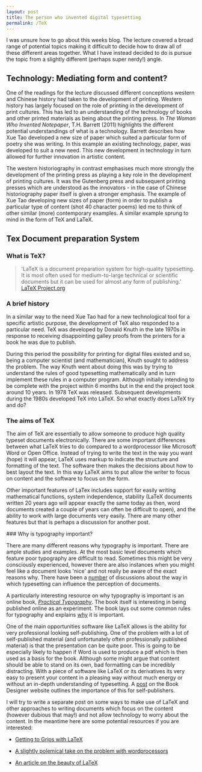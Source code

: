 ```yaml
---
layout: post
title: The person who invented digital typesetting
permalink: /TeX
---
```


I was unsure how to go about this weeks blog. The lecture covered a broad range of potential topics making it difficult to decide how to draw all of these different areas together. What I have instead decided to do is pursue the topic from a slightly different (perhaps super nerdy!) angle.

## Technology: Mediating form and content?

One of the readings for the lecture discussed different conceptions western and Chinese history had taken to the development of printing. Western history has largely focused on the role of printing in the development of print cultures. This has led to an understanding of the technology of books and other printed materials as being about the printing press. In *The Woman Who Invented Notepaper*, T.H. Barrett (2011) highlights the different potential understandings of what is a technology. Barrett describes how Xue Tao developed a new size of paper which suited a particular form of poetry she was writing. In this example an existing technology, paper, was developed to suit a new need. This new development in technology in turn allowed for further innovation in artistic content.

The western historiography in contrast emphasises much more strongly the development of the printing press as playing a key role in the development of printing cultures. It was the Gutenberg press and subsequent printing presses which are understood as the innovators - in the case of Chinese historiography paper itself is given a stronger emphasis. The example of Xue Tao developing new sizes of paper (form) in order to publish a particular type of content (shot 40 character poems) led me to think of other similar (more) contemporary examples. A similar example sprung to mind in the form of TeX and LaTeX.

## Tex Document preparation System

### What is TeX?

>'LaTeX is a document preparation system for high-quality typesetting. It is most often used for medium-to-large technical or scientific documents but it can be used for almost any form of publishing.' [LaTeX Project.org](http://latex-project.org/intro.html)

### A brief history

In a similar way to the need Xue Tao had for a new technological tool for a specific artistic purpose, the development of TeX also responded to a particular need. TeX was developed by Donald Knuth in the late 1970s in response to receiving disappointing galley proofs from the printers for a book he was due to publish.

During this period the possibility for printing for digital files existed and so, being a computer scientist (and mathematician), Knuth sought to address the problem. The way Knuth went about doing this was by trying to understand the rules of good typesetting mathematically and in turn implement these rules in a computer program. Although initially intending to be complete with the project within 6 months but in the end the project took around 10 years. In 1978 TeX was released. Subsequent developments during the 1980s developed TeX into LaTeX. So what exactly does LaTeX try and do?

### The aims of TeX

The aim of TeX are essentially to allow someone to produce high quality typeset documents electronically. There are some important differences between what LaTeX tries to do compared to a wordprocessor like Microsoft Word or Open Office. Instead of trying to write the text in the way you want (hope) it will appear, LaTeX uses markup to indicate the structure and formatting of the text. The software then makes the decisions about how to best layout the text. In this way LaTeX aims to put allow the writer to focus on content and the software to focus on the form.

Other important features of LaTex includes support for easily writing mathematical functions, system independence, stability (LaTeX documents written 20 years ago will appear exactly the same today as then, word documents created a couple of years can often be difficult to open), and the ability to work with large documents very easily. There are many other features but that is perhaps a discussion for another post.  

### Why is typography important?

There are many different reasons why typography is important. There are ample studies and examples. At the most basic level documents which feature poor typography are difficult to read. Sometimes this might be very consciously experienced, however there are also instances when you might feel like a document looks 'nice' and not really be aware of the exact reasons why. There have been a [number](http://www.mdgadvertising.com/blog/how-typefaces-influence-perception-and-persuasion/) of discussions about the way in which typesetting can influence the perception of documents.

A particularly interesting resource on why typography is important is an online book, [*Practical Typography*](http://practicaltypography.com). The book itself is interesting in being published online as an experiment. The book lays out some common rules for typography and explains [why](http://practicaltypography.com/why-does-typography-matter.html) it is important.

One of the main opportunities software like LaTeX allows is the ability for very professional looking self-publishing. One of the problem with a lot of self-published material (and unfortunately often professionally published material) is that the presentation can be quite poor. This is going to be especially likely to happen if Word is used to produce a pdf which is then used as a basis for the book. Although some might argue that content should be able to stand on its own, bad formatting can be incredibly distracting. With a piece of software like LaTeX or its derivatives its very easy to present your content in a pleasing way without much energy or without an in-depth understanding of typesetting. A [post](http://www.thebookdesigner.com/2010/01/the-trouble-with-word-processors/) on the Book Designer website outlines the importance of this for self-publishers.

I will try to write a separate post on some ways to make use of LaTeX and other approaches to writing documents which focus on the content (however dubious that may!) and not allow technology to worry about the content. In the meantime here are some potential resources if you are interested:

* [Getting to Grips with LaTeX](http://www.andy-roberts.net/writing/latex/benefits)

* [A slightly polemical take on the problem with wordprocessors](http://ricardo.ecn.wfu.edu/~cottrell/wp.html)

* [An article on the beauty of LaTeX](http://nitens.org/taraborelli/latex)
